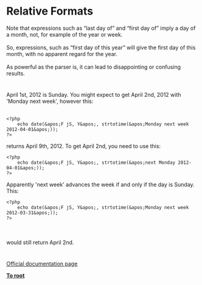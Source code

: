 # Relative Formats



Note that expressions such as &#x201C;last day of&#x201D; and &#x201C;first day of&#x201D; imply a day of a month, not, for example of the year or week.<br><br>So, expressions, such as &#x201C;first day of this year&#x201D; will give the first day of this month, with no apparent regard for the year.<br><br>As powerful as the parser is, it can lead to disappointing or confusing results.  

#

April 1st, 2012 is Sunday. You might expect to get April 2nd, 2012 with &apos;Monday next week&apos;, however this:<br><br>

```
<?php
    echo date(&apos;F jS, Y&apos;, strtotime(&apos;Monday next week 2012-04-01&apos;));
?>
```


returns April 9th, 2012. To get April 2nd, you need to use this:



```
<?php
    echo date(&apos;F jS, Y&apos;, strtotime(&apos;next Monday 2012-04-01&apos;));
?>
```


Apparently &apos;next week&apos; advances the week if and only if the day is Sunday. This:



```
<?php
    echo date(&apos;F jS, Y&apos;, strtotime(&apos;Monday next week 2012-03-31&apos;));
?>
```
<br><br>would still return April 2nd.  

#

[Official documentation page](https://www.php.net/manual/en/datetime.formats.relative.php)

**[To root](/README.md)**
